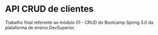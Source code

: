 <h1>API CRUD de clientes</h1>
<p>Trabalho final referente ao módulo 01 - CRUD do Bootcamp Spring 3.0 da plataforma de ensino DevSuperior.</p>

